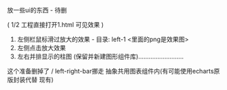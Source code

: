 放一些ui的东西 - 待删

( 1/2 工程直接打开1.html 可见效果 )

1. 左侧栏鼠标滑过放大的效果 - 目录: left-1 <里面的png是效果图>
2. 左侧点击放大效果
3. 左右并排显示的柱图 (保留并新建图形组件库)..........................

这个准备删掉了 / left-right-bar挪走 抽象共用图表组件内(有可能使用echarts原版封装代替 现有)
